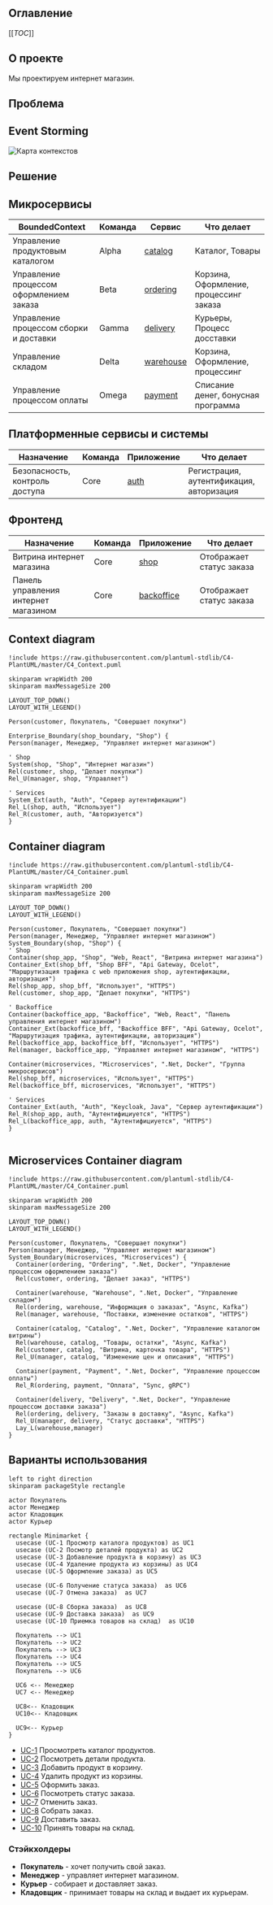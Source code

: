 ## Оглавление
[[_TOC_]]

## О проекте
Мы проектируем интернет магазин.

## Проблема

## Event Storming
![Карта контекстов](img/es.jpg)

## Решение

## Микросервисы
| BoundedContext                            | Команда       | Сервис                                                                      | Что делает                                |
| -----------                               | -----------   | -----------                                                                 | ----------                                |
| Управление продуктовым каталогом          | Alpha         |[catalog](https://gitlab.com/microarch-ru/minimarket-csharp/catalog)         | Каталог, Товары                           |
| Управление процессом оформлением заказа   | Beta          |[ordering](https://gitlab.com/microarch-ru/minimarket-csharp/ordering)       | Корзина, Оформление, процессинг заказа    |
| Управление процессом сборки и доставки    | Gamma         |[delivery](https://gitlab.com/microarch-ru/minimarket-csharp/delivery)       | Курьеры, Процесс досставки                |
| Управление складом                        | Delta         |[warehouse](https://gitlab.com/microarch-ru/minimarket-csharp/warehouse)     | Корзина, Оформление, процессинг           |
| Управление процессом оплаты               | Omega         |[payment](https://gitlab.com/microarch-ru/minimarket-csharp/payment)         | Списание денег, бонусная программа        |


## Платформенные сервисы и системы
| Назначение                            | Команда       | Приложение                                                           | Что делает                                  |
| -----------                           | -----------   | -----------                                                          | ----------                                |
| Безопасность, контроль доступа        | Core          |[auth](https://gitlab.com/microarch-ru/minimarket-csharp/auth)        | Регистрация, аутентификация, авторизация  |


## Фронтенд
| Назначение                            | Команда       | Приложение                                                                            | Что делает               |
| -----------                           | -----------   | -----------                                                                           | ----------               |
| Витрина интернет магазина             | Core          |[shop](https://gitlab.com/microarch-ru/minimarket-csharp/front-end/shop)       | Отображает статус заказа |
| Панель управления интернет магазином  | Core          |[backoffice](https://gitlab.com/microarch-ru/minimarket-csharp/front-end/backoffice)   | Отображает статус заказа |

## Context diagram
```plantuml
!include https://raw.githubusercontent.com/plantuml-stdlib/C4-PlantUML/master/C4_Context.puml

skinparam wrapWidth 200
skinparam maxMessageSize 200

LAYOUT_TOP_DOWN()
LAYOUT_WITH_LEGEND()

Person(customer, Покупатель, "Совершает покупки")

Enterprise_Boundary(shop_boundary, "Shop") {
Person(manager, Менеджер, "Управляет интернет магазином")

' Shop
System(shop, "Shop", "Интернет магазин")
Rel(customer, shop, "Делает покупки")
Rel_U(manager, shop, "Управляет")

' Services
System_Ext(auth, "Auth", "Сервер аутентификации")
Rel_L(shop, auth, "Использует")
Rel_R(customer, auth, "Авторизуется")
}
```

## Container diagram
```plantuml
!include https://raw.githubusercontent.com/plantuml-stdlib/C4-PlantUML/master/C4_Container.puml

skinparam wrapWidth 200
skinparam maxMessageSize 200

LAYOUT_TOP_DOWN()
LAYOUT_WITH_LEGEND()

Person(customer, Покупатель, "Совершает покупки")
Person(manager, Менеджер, "Управляет интернет магазином")
System_Boundary(shop, "Shop") {
' Shop
Container(shop_app, "Shop", "Web, React", "Витрина интернет магазина")
Container_Ext(shop_bff, "Shop BFF", "Api Gateway, Ocelot", "Маршрутизация трафика c web приложения shop, аутентификацяи, авторизация")
Rel(shop_app, shop_bff, "Использует", "HTTPS")
Rel(customer, shop_app, "Делает покупки", "HTTPS")

' Backoffice
Container(backoffice_app, "Backoffice", "Web, React", "Панель управления интернет магазином")  
Container_Ext(backoffice_bff, "Backoffice BFF", "Api Gateway, Ocelot", "Маршрутизация трафика, аутентификацяи, авторизация")
Rel(backoffice_app, backoffice_bff, "Использует", "HTTPS")
Rel(manager, backoffice_app, "Управляет интернет магазином", "HTTPS")

Container(microservices, "Microservices", ".Net, Docker", "Группа микросервисов")
Rel(shop_bff, microservices, "Использует", "HTTPS")
Rel(backoffice_bff, microservices, "Использует", "HTTPS")

' Services
Container_Ext(auth, "Auth", "Keycloak, Java", "Сервер аутентификации")
Rel_R(shop_app, auth, "Аутентифициуется", "HTTPS")
Rel_L(backoffice_app, auth, "Аутентифициуется", "HTTPS")
}


```

## Microservices Container diagram
```plantuml
!include https://raw.githubusercontent.com/plantuml-stdlib/C4-PlantUML/master/C4_Container.puml

skinparam wrapWidth 200
skinparam maxMessageSize 200

LAYOUT_TOP_DOWN()
LAYOUT_WITH_LEGEND()

Person(customer, Покупатель, "Совершает покупки")
Person(manager, Менеджер, "Управляет интернет магазином")
System_Boundary(microservices, "Microservices") {
  Container(ordering, "Ordering", ".Net, Docker", "Управление процессом оформлением заказа")
  Rel(customer, ordering, "Делает заказ", "HTTPS")  

  Container(warehouse, "Warehouse", ".Net, Docker", "Управление складом")
  Rel(ordering, warehouse, "Информация о заказах", "Async, Kafka")
  Rel(manager, warehouse, "Поставки, изменение остатков", "HTTPS")

  Container(catalog, "Catalog", ".Net, Docker", "Управление каталогом витрины")
  Rel(warehouse, catalog, "Товары, остатки", "Async, Kafka")
  Rel(customer, catalog, "Витрина, карточка товара", "HTTPS")
  Rel_U(manager, catalog, "Изменение цен и описания", "HTTPS")

  Container(payment, "Payment", ".Net, Docker", "Управление процессом оплаты")
  Rel_R(ordering, payment, "Оплата", "Sync, gRPC")

  Container(delivery, "Delivery", ".Net, Docker", "Управление процессом доставки заказа")
  Rel(ordering, delivery, "Заказы в доставку", "Async, Kafka")
  Rel_U(manager, delivery, "Статус доставки", "HTTPS")
  Lay_L(warehouse,manager)
}
```

## Варианты использования
```plantuml
left to right direction
skinparam packageStyle rectangle

actor Покупатель
actor Менеджер
actor Кладовщик
actor Курьер

rectangle Minimarket {
  usecase (UC-1 Просмотр каталога продуктов) as UC1
  usecase (UC-2 Посмотр деталей продукта) as UC2
  usecase (UC-3 Добавление продукта в корзину) as UC3
  usecase (UC-4 Удаление продукта из корзины) as UC4
  usecase (UC-5 Оформление заказа) as UC5
  
  usecase (UC-6 Получение статуса заказа)  as UC6
  usecase (UC-7 Отмена заказа)  as UC7

  usecase (UC-8 Сборка заказа)  as UC8
  usecase (UC-9 Доставка заказа)  as UC9
  usecase (UC-10 Приемка товаров на склад)  as UC10

  Покупатель --> UC1
  Покупатель --> UC2
  Покупатель --> UC3
  Покупатель --> UC4
  Покупатель --> UC5
  Покупатель --> UC6

  UC6 <-- Менеджер
  UC7 <-- Менеджер

  UC8<-- Кладовщик
  UC10<-- Кладовщик
  
  UC9<-- Курьер
}
```

- [UC-1](/use-cases/1-viewing-product-catalog.md) Просмотреть каталог продуктов.
- [UC-2](use-cases/2-viewing-product-details.md) Посмотреть детали продукта.
- [UC-3](use-cases/3-adding-product-to-the-cart.md) Добавить продукт в корзину.
- [UC-4](use-cases/4-remove-product-from-shopping-cart.md) Удалить продукт из корзины.
- [UC-5](use-cases/5-make-order.md) Оформить заказ.
- [UC-6](use-cases/6-get-order-status.md) Посмотреть статус заказа.
- [UC-7](use-cases/7-order-cancellation.md) Отменить заказ.
- [UC-8](use-cases/8-order-assembly.md) Собрать заказ.
- [UC-9](use-cases/9-order-delivery.md) Доставить заказ.
- [UC-10](use-cases/10-acceptance-goods-to-warehouse.md) Принять товары на склад.

### Стэйкхолдеры

- **Покупатель** - хочет получить свой заказ.
- **Менеджер** - управляет интернет магазином.
- **Курьер** - собирает и доставляет заказ.
- **Кладовщик** - принимает товары на склад и выдает их курьерам.

